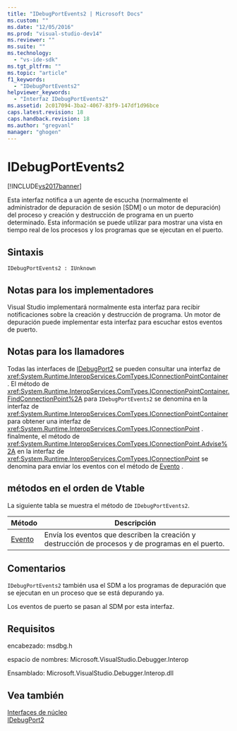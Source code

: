 ```yaml
---
title: "IDebugPortEvents2 | Microsoft Docs"
ms.custom: ""
ms.date: "12/05/2016"
ms.prod: "visual-studio-dev14"
ms.reviewer: ""
ms.suite: ""
ms.technology: 
  - "vs-ide-sdk"
ms.tgt_pltfrm: ""
ms.topic: "article"
f1_keywords: 
  - "IDebugPortEvents2"
helpviewer_keywords: 
  - "Interfaz IDebugPortEvents2"
ms.assetid: 2c017094-3ba2-4067-83f9-147df1d96bce
caps.latest.revision: 18
caps.handback.revision: 18
ms.author: "gregvanl"
manager: "ghogen"
---
```

# IDebugPortEvents2
[!INCLUDE[vs2017banner](../../../code-quality/includes/vs2017banner.md)]

Esta interfaz notifica a un agente de escucha \(normalmente el administrador de depuración de sesión \[SDM\] o un motor de depuración\) del proceso y creación y destrucción de programa en un puerto determinado.  Esta información se puede utilizar para mostrar una vista en tiempo real de los procesos y los programas que se ejecutan en el puerto.  
  
## Sintaxis  
  
```  
IDebugPortEvents2 : IUnknown  
```  
  
## Notas para los implementadores  
 Visual Studio implementará normalmente esta interfaz para recibir notificaciones sobre la creación y destrucción de programa.  Un motor de depuración puede implementar esta interfaz para escuchar estos eventos de puerto.  
  
## Notas para los llamadores  
 Todas las interfaces de [IDebugPort2](../../../extensibility/debugger/reference/idebugport2.md) se pueden consultar una interfaz de <xref:System.Runtime.InteropServices.ComTypes.IConnectionPointContainer> .  El método de <xref:System.Runtime.InteropServices.ComTypes.IConnectionPointContainer.FindConnectionPoint%2A> para `IDebugPortEvents2` se denomina en la interfaz de <xref:System.Runtime.InteropServices.ComTypes.IConnectionPointContainer> para obtener una interfaz de <xref:System.Runtime.InteropServices.ComTypes.IConnectionPoint> .  finalmente, el método de <xref:System.Runtime.InteropServices.ComTypes.IConnectionPoint.Advise%2A> en la interfaz de <xref:System.Runtime.InteropServices.ComTypes.IConnectionPoint> se denomina para enviar los eventos con el método de [Evento](../../../extensibility/debugger/reference/idebugportevents2-event.md) .  
  
## métodos en el orden de Vtable  
 La siguiente tabla se muestra el método de `IDebugPortEvents2`.  
  
|Método|Descripción|  
|------------|-----------------|  
|[Evento](../../../extensibility/debugger/reference/idebugportevents2-event.md)|Envía los eventos que describen la creación y destrucción de procesos y de programas en el puerto.|  
  
## Comentarios  
 `IDebugPortEvents2` también usa el SDM a los programas de depuración que se ejecutan en un proceso que se está depurando ya.  
  
 Los eventos de puerto se pasan al SDM por esta interfaz.  
  
## Requisitos  
 encabezado: msdbg.h  
  
 espacio de nombres: Microsoft.VisualStudio.Debugger.Interop  
  
 Ensamblado: Microsoft.VisualStudio.Debugger.Interop.dll  
  
## Vea también  
 [Interfaces de núcleo](../../../extensibility/debugger/reference/core-interfaces.md)   
 [IDebugPort2](../../../extensibility/debugger/reference/idebugport2.md)